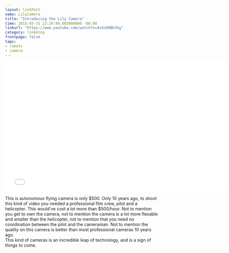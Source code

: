 ```yaml
---
layout: linkPost
name: LilyCamera
title: "Introducing the Lily Camera"
time: 2015-05-31 22:20:00.003000000 -08:00
linkurl: "https://www.youtube.com/watch?v=4vGcH0Bk3hg"
category: linkblog
frontpage: false
tags:
- robots
- camera
---
```


<iframe width="750" height="422" src="//www.youtube.com/embed/4vGcH0Bk3hg" frameborder="0" allowfullscreen></iframe>

This is autonomous flying camera is only $500. Only 10 years ago, to shoot this kind of video you needed a professional film crew, pilot and a helicopter. This would've cost a lot more than $500/hour. Not to mention you get to own the camera, not to mention the camera is a lot more flexable and smaller than the helicopter, not to mention that you need no coordination between the pilot and the cameraman. Not to mention the quality on this camera is better than most professional cameras 10 years ago.  
This kind of cameras is an incredible leap of technology, and is a sign of things to come.  
